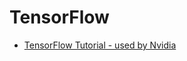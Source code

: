 # TensorFlow

* [TensorFlow Tutorial - used by Nvidia](https://github.com/alrojo/tensorflow-tutorial)